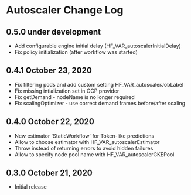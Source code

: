Autoscaler Change Log
=====================

0.5.0 under development
------------------------

- Add configurable engine initial delay (HF_VAR_autoscalerInitialDelay)
- Fix policy initialization (after workflow was started)

0.4.1 October 23, 2020
------------------------

- Fix filtering pods and add custom setting HF_VAR_autoscalerJobLabel
- Fix missing intialization set in GCP provider
- Fix getDemand - nodeName is no longer required
- Fix scalingOptimizer - use correct demand frames before/after scaling

0.4.0 October 22, 2020
------------------------

- New estimator 'StaticWorkflow' for Token-like predictions
- Allow to choose estimator with HF_VAR_autoscalerEstimator
- Throw instead of returning errors to avoid hidden failures
- Allow to specify node pool name with HF_VAR_autoscalerGKEPool

0.3.0 October 21, 2020
-----------------------------

- Initial release
